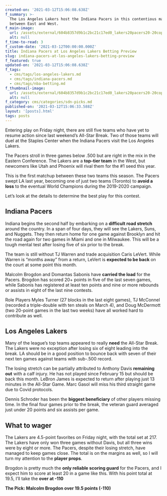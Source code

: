 ```yaml
---
created-on: '2021-03-12T15:06:08.638Z'
f_summary: >-
  The Los Angeles Lakers host the Indiana Pacers in this contentious matchup
  between East and West.
f_main-image:
  url: /assets/external/604b8357d9b1c2bc21c17ed0_lakers20pacers20-20copy.jpg
  alt: null
f_time-to-read: 3
f_custom-date: '2021-03-12T00:00:00.000Z'
title: Indiana Pacers at Los Angeles Lakers Betting Preview
slug: indiana-pacers-at-los-angeles-lakers-betting-preview
f_featured: true
updated-on: '2021-03-12T15:06:08.638Z'
f_tags:
  - cms/tags/los-angeles-lakers.md
  - cms/tags/indiana-pacers.md
  - cms/tags/nba-betting.md
f_thumbnail-image:
  url: /assets/external/604b8357d9b1c2bc21c17ed0_lakers20pacers20-20copy.jpg
  alt: null
f_category: cms/categories/sdn-picks.md
published-on: '2021-03-12T15:06:33.588Z'
layout: '[posts].html'
tags: posts
---
```


Entering play on Friday night, there are still five teams who have yet to resume action since last weekend’s All-Star Break. Two of those teams will duel at the Staples Center when the Indiana Pacers visit the Los Angeles Lakers.

The Pacers stroll in three games below .500 but are right in the mix in the Eastern Conference. The Lakers are a **top-tier team** in the West, but newcomers like Utah and Phoenix will rival them for the #1 seed this year.

This is the first matchup between these two teams this season. The Pacers swept LA last year, becoming one of just two teams (Toronto) to **avoid a loss** to the eventual World Champions during the 2019-2020 campaign.

Let’s look at the details to determine the best play for this contest.

Indiana Pacers
--------------

Indiana begins the second half by embarking on a **difficult road stretch** around the country. In a span of four days, they will see the Lakers, Suns, and Nuggets. They then return home for one game against Brooklyn and hit the road again for two games in Miami and one in Milwaukee. This will be a tough mental test after losing five of six prior to the break.

The team is still without TJ Warren and trade acquisition Caris LeVert. While Warren is “months away” from a return, LeVert is **expected to be back** on the court at some point this month.

Malcolm Brogdon and Domantas Sabonis have **carried the load** for the Pacers. Brogdon has scored 20+ points in five of the last seven games, while Sabonis has registered at least ten points and nine or more rebounds or assists in eight of the last nine contests.

Role Players Myles Turner (27 blocks in the last eight games), TJ McConnel (recorded a triple-double with ten steals on March 4), and Doug McDermott (two 20-point games in the last two weeks) have all worked hard to contribute as well.

Los Angeles Lakers
------------------

Many of the league’s top teams appeared to really **need** the All-Star Break. The Lakers were no exception after losing six of eight leading into the break. LA should be in a good position to bounce back with seven of their next ten games against teams with sub-.500 record.

The losing stretch can be partially attributed to Anthony Davis **remaining out** with a calf injury. He has not played since February 15 but should be back this month. LeBron James is expected to return after playing just 13 minutes in the All-Star Game. Marc Gasol will miss his third straight game due to Covid protocols.

Dennis Schroder has been the **biggest beneficiary** of other players missing time. In the final four games prior to the break, the veteran guard averaged just under 20 points and six assists per game.

What to wager
-------------

The Lakers are 4.5-point favorites on Friday night, with the total set at 217. The Lakers have only won three games without Davis, but all three wins were by eight or more. The Pacers, despite their losing stretch, have managed to keep games close. The total is on the margins as well, so I will turn my attention to the **player props**.

Brogdon is pretty much the **only reliable scoring guard** for the Pacers, and I expect him to score at least 20 in a game like this. With his point total at 19.5, I’ll take the **over at -110**

**The Pick: Malcolm Brogdon over 19.5 points (-110)**

‍
